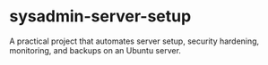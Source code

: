 # sysadmin-server-setup
 A practical project that automates server setup, security hardening, monitoring, and backups on an Ubuntu server.
